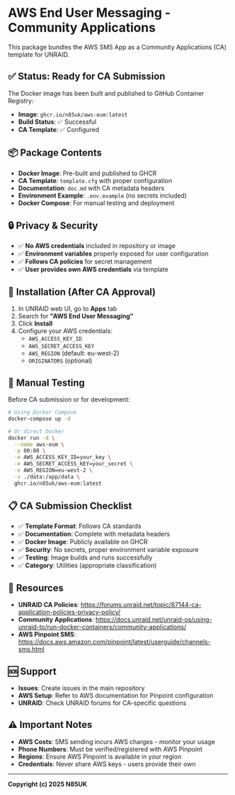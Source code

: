 # AWS End User Messaging - Community Applications

This package bundles the AWS SMS App as a Community Applications (CA) template for UNRAID.

## ✅ Status: Ready for CA Submission

The Docker image has been built and published to GitHub Container Registry:
- **Image**: `ghcr.io/n85uk/aws-eum:latest`
- **Build Status**: ✅ Successful
- **CA Template**: ✅ Configured

## 📦 Package Contents

- **Docker Image**: Pre-built and published to GHCR
- **CA Template**: `template.cfg` with proper configuration
- **Documentation**: `doc.md` with CA metadata headers
- **Environment Example**: `.env.example` (no secrets included)
- **Docker Compose**: For manual testing and deployment

## 🔒 Privacy & Security

- ✅ **No AWS credentials** included in repository or image
- ✅ **Environment variables** properly exposed for user configuration
- ✅ **Follows CA policies** for secret management
- ✅ **User provides own AWS credentials** via template

## 🚀 Installation (After CA Approval)

1. In UNRAID web UI, go to **Apps** tab
2. Search for **"AWS End User Messaging"**
3. Click **Install**
4. Configure your AWS credentials:
   - `AWS_ACCESS_KEY_ID`
   - `AWS_SECRET_ACCESS_KEY`
   - `AWS_REGION` (default: eu-west-2)
   - `ORIGINATORS` (optional)

## 🧪 Manual Testing

Before CA submission or for development:

```bash
# Using Docker Compose
docker-compose up -d

# Or direct Docker
docker run -d \
  --name aws-eum \
  -p 80:80 \
  -e AWS_ACCESS_KEY_ID=your_key \
  -e AWS_SECRET_ACCESS_KEY=your_secret \
  -e AWS_REGION=eu-west-2 \
  -v ./data:/app/data \
  ghcr.io/n85uk/aws-eum:latest
```

## 📋 CA Submission Checklist

- ✅ **Template Format**: Follows CA standards
- ✅ **Documentation**: Complete with metadata headers
- ✅ **Docker Image**: Publicly available on GHCR
- ✅ **Security**: No secrets, proper environment variable exposure
- ✅ **Testing**: Image builds and runs successfully
- ✅ **Category**: Utilities (appropriate classification)

## 📖 Resources

- **UNRAID CA Policies**: https://forums.unraid.net/topic/87144-ca-application-policies-privacy-policy/
- **Community Applications**: https://docs.unraid.net/unraid-os/using-unraid-to/run-docker-containers/community-applications/
- **AWS Pinpoint SMS**: https://docs.aws.amazon.com/pinpoint/latest/userguide/channels-sms.html

## 🆘 Support

- **Issues**: Create issues in the main repository
- **AWS Setup**: Refer to AWS documentation for Pinpoint configuration
- **UNRAID**: Check UNRAID forums for CA-specific questions

## ⚠️ Important Notes

- **AWS Costs**: SMS sending incurs AWS charges - monitor your usage
- **Phone Numbers**: Must be verified/registered with AWS Pinpoint
- **Regions**: Ensure AWS Pinpoint is available in your region
- **Credentials**: Never share AWS keys - users provide their own

---

**Copyright (c) 2025 N85UK**
